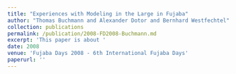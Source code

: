 ```yaml
---
title: "Experiences with Modeling in the Large in Fujaba"
author: "Thomas Buchmann and Alexander Dotor and Bernhard Westfechtel"
collection: publications
permalink: /publication/2008-FD2008-Buchmann.md
excerpt: 'This paper is about '
date: 2008
venue: 'Fujaba Days 2008 - 6th International Fujaba Days'
paperurl: ''
---
```

